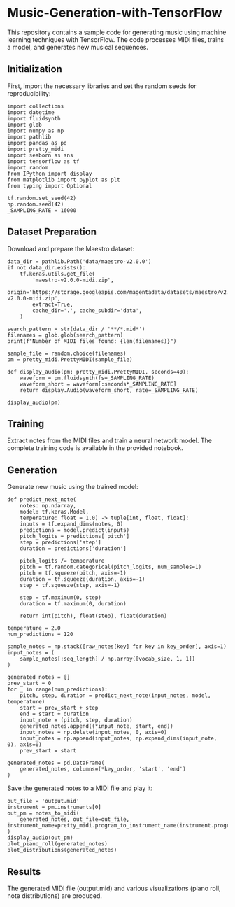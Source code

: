 # Music-Generation-with-TensorFlow
This repository contains a sample code for generating music using machine learning techniques with TensorFlow. The code processes MIDI files, trains a model, and generates new musical sequences.

## Initialization
First, import the necessary libraries and set the random seeds for reproducibility:
```
import collections
import datetime
import fluidsynth
import glob
import numpy as np
import pathlib
import pandas as pd
import pretty_midi
import seaborn as sns
import tensorflow as tf
import random
from IPython import display
from matplotlib import pyplot as plt
from typing import Optional

tf.random.set_seed(42)
np.random.seed(42)
_SAMPLING_RATE = 16000
```

## Dataset Preparation
Download and prepare the Maestro dataset:
```
data_dir = pathlib.Path('data/maestro-v2.0.0')
if not data_dir.exists():
    tf.keras.utils.get_file(
        'maestro-v2.0.0-midi.zip',
        origin='https://storage.googleapis.com/magentadata/datasets/maestro/v2.0.0/maestro-v2.0.0-midi.zip',
        extract=True,
        cache_dir='.', cache_subdir='data',
    )

search_pattern = str(data_dir / '**/*.mid*')
filenames = glob.glob(search_pattern)
print(f"Number of MIDI files found: {len(filenames)}")

sample_file = random.choice(filenames)
pm = pretty_midi.PrettyMIDI(sample_file)

def display_audio(pm: pretty_midi.PrettyMIDI, seconds=40):
    waveform = pm.fluidsynth(fs=_SAMPLING_RATE)
    waveform_short = waveform[:seconds*_SAMPLING_RATE]
    return display.Audio(waveform_short, rate=_SAMPLING_RATE)

display_audio(pm)
```

## Training
Extract notes from the MIDI files and train a neural network model. The complete training code is available in the provided notebook.

## Generation
Generate new music using the trained model:
```
def predict_next_note(
    notes: np.ndarray, 
    model: tf.keras.Model, 
    temperature: float = 1.0) -> tuple[int, float, float]:
    inputs = tf.expand_dims(notes, 0)
    predictions = model.predict(inputs)
    pitch_logits = predictions['pitch']
    step = predictions['step']
    duration = predictions['duration']
    
    pitch_logits /= temperature
    pitch = tf.random.categorical(pitch_logits, num_samples=1)
    pitch = tf.squeeze(pitch, axis=-1)
    duration = tf.squeeze(duration, axis=-1)
    step = tf.squeeze(step, axis=-1)
    
    step = tf.maximum(0, step)
    duration = tf.maximum(0, duration)
    
    return int(pitch), float(step), float(duration)

temperature = 2.0
num_predictions = 120

sample_notes = np.stack([raw_notes[key] for key in key_order], axis=1)
input_notes = (
    sample_notes[:seq_length] / np.array([vocab_size, 1, 1])
)

generated_notes = []
prev_start = 0
for _ in range(num_predictions):
    pitch, step, duration = predict_next_note(input_notes, model, temperature)
    start = prev_start + step
    end = start + duration
    input_note = (pitch, step, duration)
    generated_notes.append((*input_note, start, end))
    input_notes = np.delete(input_notes, 0, axis=0)
    input_notes = np.append(input_notes, np.expand_dims(input_note, 0), axis=0)
    prev_start = start

generated_notes = pd.DataFrame(
    generated_notes, columns=(*key_order, 'start', 'end')
)
```
Save the generated notes to a MIDI file and play it:
```
out_file = 'output.mid'
instrument = pm.instruments[0]
out_pm = notes_to_midi(
    generated_notes, out_file=out_file, instrument_name=pretty_midi.program_to_instrument_name(instrument.program)
)
display_audio(out_pm)
plot_piano_roll(generated_notes)
plot_distributions(generated_notes)
```

## Results
The generated MIDI file (output.mid) and various visualizations (piano roll, note distributions) are produced.
